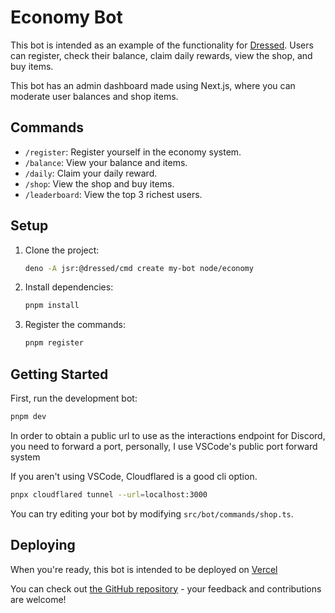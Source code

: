 # Economy Bot

This bot is intended as an example of the functionality for
[Dressed](https://dressed.vercel.app). Users can register, check their balance,
claim daily rewards, view the shop, and buy items.

This bot has an admin dashboard made using Next.js, where you can moderate user balances and shop items.

## Commands

- `/register`: Register yourself in the economy system.
- `/balance`: View your balance and items.
- `/daily`: Claim your daily reward.
- `/shop`: View the shop and buy items.
- `/leaderboard`: View the top 3 richest users.

## Setup

1. Clone the project:
   ```sh
   deno -A jsr:@dressed/cmd create my-bot node/economy
   ```

2. Install dependencies:
   ```sh
   pnpm install
   ```

3. Register the commands:
   ```sh
   pnpm register
   ```

## Getting Started

First, run the development bot:

```sh
pnpm dev
```

In order to obtain a public url to use as the interactions endpoint for Discord,
you need to forward a port, personally, I use VSCode's public port forward
system

If you aren't using VSCode, Cloudflared is a good cli option.

```sh
pnpx cloudflared tunnel --url=localhost:3000
```

You can try editing your bot by modifying `src/bot/commands/shop.ts`.

## Deploying

When you're ready, this bot is intended to be deployed on [Vercel](https://vercel.com)

You can check out
[the GitHub repository](https://github.com/inbestigator/dressed) - your feedback
and contributions are welcome!
